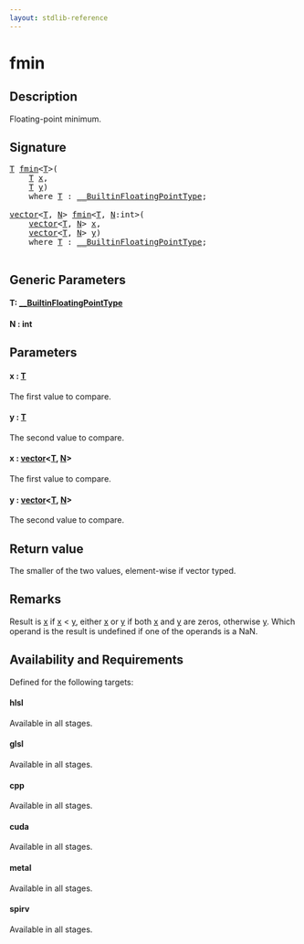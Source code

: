 ```yaml
---
layout: stdlib-reference
---
```


# fmin

## Description

Floating-point minimum.



## Signature 

<pre>
<a href="fmin.html#typeparam-T" class="code_type">T</a> <a href="fmin.html">fmin</a>&lt;<a href="fmin.html#typeparam-T" class="code_type">T</a>&gt;(
    <a href="fmin.html#typeparam-T" class="code_type">T</a> <a href="fmin.html#decl-x" class="code_param">x</a>,
    <a href="fmin.html#typeparam-T" class="code_type">T</a> <a href="fmin.html#decl-y" class="code_param">y</a>)
    <span class='code_keyword'>where</span> <a href="fmin.html#typeparam-T" class="code_type">T</a> : <a href="../interfaces/0_builtinfloatingpointtype-029hm/index.html" class="code_type">__BuiltinFloatingPointType</a>;

<a href="../types/vector/index.html" class="code_type">vector</a>&lt;<a href="fmin.html#typeparam-T" class="code_type">T</a>, <a href="fmin.html#decl-N" class="code_var">N</a>&gt; <a href="fmin.html">fmin</a>&lt;<a href="fmin.html#typeparam-T" class="code_type">T</a>, <a href="fmin.html#decl-N" class="code_var">N</a>:<span class="code_keyword">int</span>&gt;(
    <a href="../types/vector/index.html" class="code_type">vector</a>&lt;<a href="fmin.html#typeparam-T" class="code_type">T</a>, <a href="fmin.html#decl-N" class="code_var">N</a>&gt; <a href="fmin.html#decl-x" class="code_param">x</a>,
    <a href="../types/vector/index.html" class="code_type">vector</a>&lt;<a href="fmin.html#typeparam-T" class="code_type">T</a>, <a href="fmin.html#decl-N" class="code_var">N</a>&gt; <a href="fmin.html#decl-y" class="code_param">y</a>)
    <span class='code_keyword'>where</span> <a href="fmin.html#typeparam-T" class="code_type">T</a> : <a href="../interfaces/0_builtinfloatingpointtype-029hm/index.html" class="code_type">__BuiltinFloatingPointType</a>;

</pre>

## Generic Parameters

####  <a id="typeparam-T"></a>T: [\_\_BuiltinFloatingPointType](../interfaces/0_builtinfloatingpointtype-029hm/index.html)
####  <a id="decl-N"></a>N  : int

## Parameters

####  <a id="decl-x"></a>x  : [T](fmin.html#typeparam-T)
The first value to compare.

####  <a id="decl-y"></a>y  : [T](fmin.html#typeparam-T)
The second value to compare.

####  <a id="decl-x"></a>x  : [vector](../types/vector/index.html)\<[T](../types/vector/index.html#typeparam-T), [N](../types/vector/index.html#decl-N)\>
The first value to compare.

####  <a id="decl-y"></a>y  : [vector](../types/vector/index.html)\<[T](../types/vector/index.html#typeparam-T), [N](../types/vector/index.html#decl-N)\>
The second value to compare.


## Return value
The smaller of the two values, element-wise if vector typed.

## Remarks
Result is <span class='code'><a href="fmin.html#decl-x" class="code_param">x</a></span> if <span class='code'><a href="fmin.html#decl-x" class="code_param">x</a></span> < <span class='code'><a href="fmin.html#decl-y" class="code_param">y</a></span>, either <span class='code'><a href="fmin.html#decl-x" class="code_param">x</a></span> or <span class='code'><a href="fmin.html#decl-y" class="code_param">y</a></span> if both <span class='code'><a href="fmin.html#decl-x" class="code_param">x</a></span> and <span class='code'><a href="fmin.html#decl-y" class="code_param">y</a></span> are zeros, otherwise <span class='code'><a href="fmin.html#decl-y" class="code_param">y</a></span>. Which operand is the result is undefined if one of the operands is a NaN.


## Availability and Requirements

Defined for the following targets:

#### hlsl
Available in all stages.

#### glsl
Available in all stages.

#### cpp
Available in all stages.

#### cuda
Available in all stages.

#### metal
Available in all stages.

#### spirv
Available in all stages.



